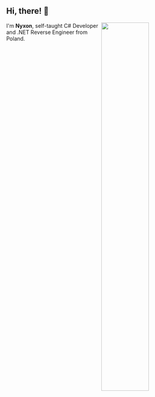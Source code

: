 ## Hi, there! :wave:

[<img align="right" width="50%" src="https://github-readme-stats.vercel.app/api?username=Nyxonn&show_icons=true&theme=chartreuse-dark&hide=contribs,issues">](https://metrics.lecoq.io/Nyxonn?template=classic)

I'm **Nyxon**, self-taught C# Developer and .NET Reverse Engineer from Poland.

